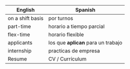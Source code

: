 
| English          | Spanish                             |
| ---------------- | ----------------------------------- |
| on a shift basis | por turnos                          |
| part-time        | horario a tiempo parcial            |
| flex-time        | horario flexible                    |
| applicants       | los que **aplican** para un trabajo |
| internship       | practicas de empresa                |
| Resume           | CV / Currículum                     |
